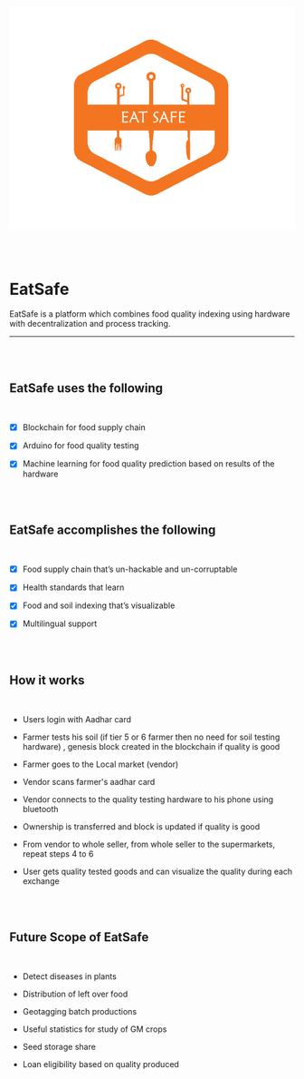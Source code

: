 ![logo](static/logo.png)

<br/>
<br/>


# EatSafe
EatSafe is a platform which combines food quality indexing using hardware with decentralization and process
tracking. 
___

<br/>
<br/>

## EatSafe uses the following

<br/>

- [X] Blockchain for food supply chain
- [X] Arduino for food quality testing
- [X] Machine learning for food quality prediction based on results of the hardware


<br/>
<br/>

## EatSafe accomplishes the following

<br/>

- [X] Food supply chain that’s un-hackable and un-corruptable 
- [X] Health standards that learn
- [X] Food and soil indexing that’s visualizable
- [X] Multilingual support


<br/>
<br/>


## How it works

<br/>

* Users login with Aadhar card

* Farmer tests his soil (if tier 5 or 6 farmer then no need for soil testing hardware) ,
 genesis block created in the blockchain if quality is good

* Farmer goes to the Local market (vendor) 

* Vendor scans farmer's aadhar card

* Vendor connects to the quality testing hardware to his phone using bluetooth

* Ownership is transferred and block is updated if quality is good

* From vendor to whole seller, from whole seller to the supermarkets, repeat steps 4 to 6

* User gets quality tested goods and can visualize the quality during each exchange



<br/>
<br/>


## Future Scope of EatSafe

<br/>

* Detect diseases in plants

* Distribution of left over food

* Geotagging batch productions

* Useful statistics for study of GM crops

* Seed storage share 

* Loan eligibility based on quality produced




